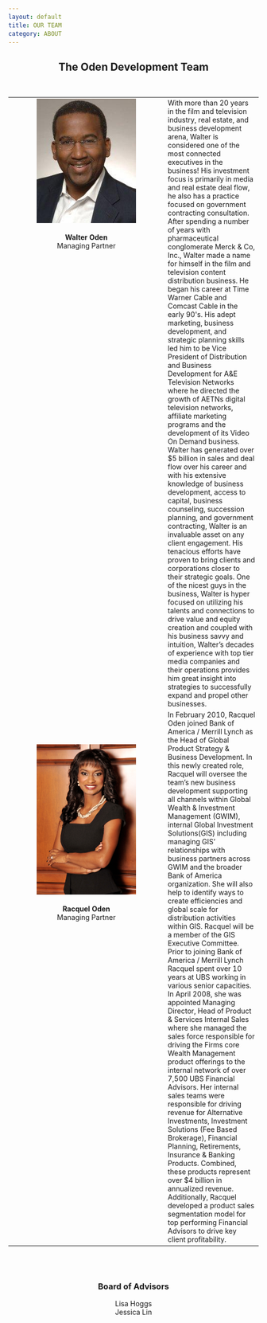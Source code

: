 ```yaml
---
layout: default
title: OUR TEAM
category: ABOUT
---
```


<center><h2>The Oden Development Team</h2></center>
<br>
<table width="900" align="center">
<tr>
<td width="300" valign='top' align='center'><img src="/assets/images/walter.jpg" width='200'>
<br>
<br><b>Walter Oden</b>
<br>Managing Partner</td>
<td><div class="bio-text">With more than 20 years in the film and television industry, real estate, and business development arena,
Walter is considered one of the most connected executives in the business! His investment focus is primarily in media and real estate deal flow, he also has a practice focused on government contracting consultation. After spending a number of years with pharmaceutical conglomerate Merck &amp; Co, Inc., Walter made a name for himself in the film and television content distribution business. He began his career at Time Warner Cable and Comcast Cable in the early 90's. His adept marketing, business development, and strategic planning skills led him to be Vice President of Distribution and Business Development for A&amp;E Television Networks where he directed the growth of AETNs digital television networks, affiliate marketing programs and the development of its Video On Demand business. Walter has generated over $5 billion in sales and deal flow over his career and with his extensive knowledge of business development, access to capital, business counseling, succession planning, and government contracting, Walter is an invaluable asset on any client engagement. His tenacious efforts have proven to bring clients and corporations closer to their strategic goals. One of the nicest guys in the business, Walter is hyper focused on utilizing his talents and connections to drive value and equity creation and coupled with his business savvy and intuition, Walter’s decades of experience with top tier media companies and their operations provides him great insight into strategies to successfully expand
and propel other businesses.</div></td>
</tr>
<tr>
<td width="300" valign='top' align='center'><br><br><br><br><img src="/assets/images/racquel.jpg" width='200'>
<br>
<br><b>Racquel Oden</b>
<br>Managing Partner</td>
<td><div class="bio-text">In February 2010, Racquel Oden joined Bank of America / Merrill Lynch as the Head of Global Product Strategy &amp; Business Development. In this newly created role, Racquel will oversee the team’s new business development supporting all channels within Global Wealth &amp; Investment Management  (GWIM), internal Global Investment Solutions(GIS) including managing GIS’ relationships with business partners across GWIM and the broader Bank of America organization.  She will also help to identify ways to create efficiencies and global scale for distribution activities within GIS. Racquel will be a member of the GIS Executive Committee. Prior to joining Bank of America / Merrill Lynch Racquel spent  over 10 years at UBS working in various senior capacities.  In April 2008, she was appointed Managing Director, Head of Product &amp; Services Internal Sales where she managed the sales force responsible for driving the Firms core Wealth Management product offerings to the internal network of over 7,500 UBS Financial Advisors.  Her internal sales teams were responsible for driving revenue for Alternative Investments, Investment Solutions (Fee Based Brokerage), Financial Planning, Retirements, Insurance &amp; Banking Products.  Combined, these  products represent over $4 billion in annualized revenue.  Additionally, Racquel developed a product sales segmentation model for top performing Financial Advisors to drive key client profitability.</div></td></tr>
</table>
<br>
<br>
<center><h3>Board of Advisors</h3>
Lisa Hoggs
<br>Jessica Lin</center>
